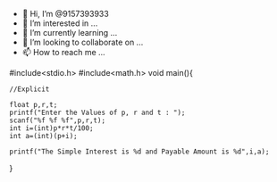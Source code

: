 - 👋 Hi, I’m @9157393933
- 👀 I’m interested in ...
- 🌱 I’m currently learning ...
- 💞️ I’m looking to collaborate on ...
- 📫 How to reach me ...

<!---
9157393933/9157393933 is a ✨ special ✨ repository because its `README.md` (this file) appears on your GitHub profile.
You can click the Preview link to take a look at your changes.
--->
#include<stdio.h>
#include<math.h>
void main(){
    
    //Explicit

    float p,r,t;
    printf("Enter the Values of p, r and t : ");
    scanf("%f %f %f",p,r,t);
    int i=(int)p*r*t/100;
    int a=(int)(p+i);

    printf("The Simple Interest is %d and Payable Amount is %d",i,a);
}
